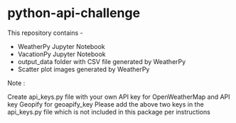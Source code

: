 # python-api-challenge

This repository contains -

* WeatherPy Jupyter Notebook
* VacationPy Jupyter Notebook
* output_data folder with CSV file generated by WeatherPy 
* Scatter plot images generated by WeatherPy
 
Note :

Create api_keys.py file with your own API key for OpenWeatherMap and API key Geopify for geoapify_key
Please add the above two keys in the api_keys.py file which is not included in this package per instructions
